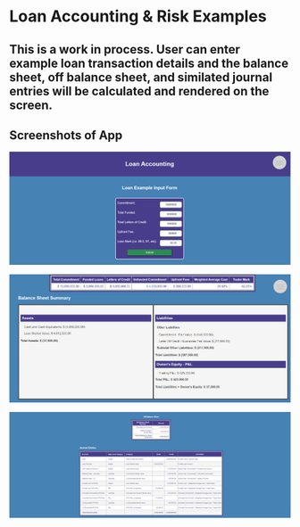 # Loan Accounting & Risk Examples

## This is a work in process.  User can enter example loan transaction details and the balance sheet, off balance sheet, and similated journal entries will be calculated and rendered on the screen.  

## Screenshots of App

![example loan entry form](/public/screenshot1.png)

![balance sheet view](/public/screenshot2.png)

![journal entries](/public/screenshot3.png)